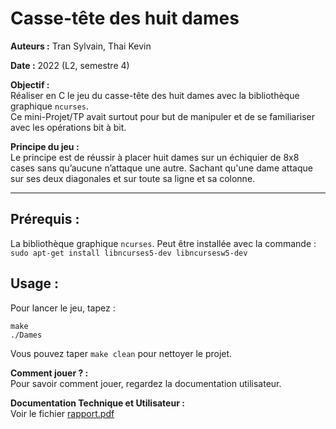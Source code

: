 # Casse-tête des huit dames

**Auteurs :** Tran Sylvain, Thai Kevin

**Date :** 2022 (L2, semestre 4)

**Objectif :**  
Réaliser en C le jeu du casse-tête des huit dames avec la bibliothèque graphique `ncurses`.  
Ce mini-Projet/TP avait surtout pour but de manipuler et de se familiariser avec les opérations bit à bit.

**Principe du jeu :**  
Le principe est de réussir à placer huit dames sur un échiquier de 8x8 cases sans qu’aucune n’attaque une autre. Sachant qu'une dame attaque sur ses deux diagonales et sur toute sa ligne et sa colonne.

---

## Prérequis :
La bibliothèque graphique `ncurses`.
Peut être installée avec la commande : `sudo apt-get install libncurses5-dev libncursesw5-dev`

## Usage :
Pour lancer le jeu, tapez :  
```
make
./Dames
```
Vous pouvez taper `make clean` pour nettoyer le projet.

**Comment jouer ? :**  
Pour savoir comment jouer, regardez la documentation utilisateur.

**Documentation Technique et Utilisateur :**  
Voir le fichier [rapport.pdf]()